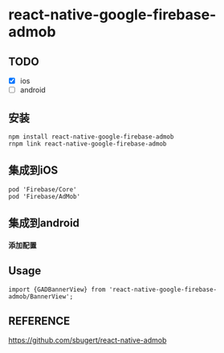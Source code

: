 # react-native-google-firebase-admob
## TODO
- [x] ios
- [ ] android

## 安装
```
npm install react-native-google-firebase-admob
rnpm link react-native-google-firebase-admob
```

## 集成到iOS
```
pod 'Firebase/Core'
pod 'Firebase/AdMob'
```
## 集成到android


#### 添加配置

## Usage

```
import {GADBannerView} from 'react-native-google-firebase-admob/BannerView';
```

## REFERENCE
https://github.com/sbugert/react-native-admob